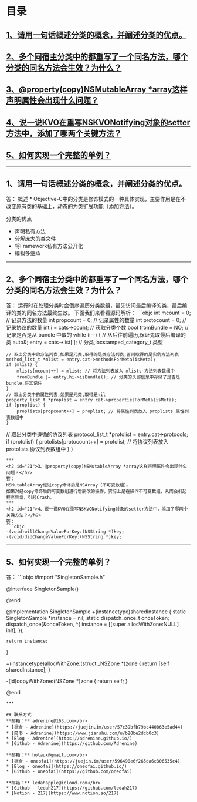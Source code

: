 # 目录
## [1、请用一句话概述分类的概念，并阐述分类的优点。](#21)
## [2、多个同宿主分类中的都重写了一个同名方法，哪个分类的同名方法会生效？为什么？](#22)
## [3、@property(copy)NSMutableArray *array这样声明属性会出现什么问题？](#23)
## [4、说一说KVO在重写NSKVONotifying对象的setter方法中，添加了哪两个关键方法？](#24)
## [5、如何实现一个完整的单例？](#25)

***
<h2 id="21">1、请用一句话概述分类的概念，并阐述分类的优点。</h2>
答：
概述
* Objective-C中的分类是修饰模式的一种具体实现，主要作用是在不改变原有类的基础上，动态的为类扩展功能（添加方法）。

分类的优点
* 声明私有方法
* 分解庞大的类文件
* 将Framework私有方法公开化
* 模拟多继承
***
<h2 id="21">2、多个同宿主分类中的都重写了一个同名方法，哪个分类的同名方法会生效？为什么？</h2>
答：
运行时在处理分类时会倒序遍历分类数组，最先访问最后编译的类，最后编译的类的同名方法最终生效。
下面我们来看看源码解析：
```objc
int mcount = 0; // 记录方法的数量
int propcount = 0; // 记录属性的数量
int protocount = 0; // 记录协议的数量
int i = cats->count; // 获取分类个数
bool fromBundle = NO; // 记录是否是从 bundle 中取的
while (i--) { // 从后往前遍历,保证先取最后编译的类
    auto&; entry = cats->list[i]; // 分类,locstamped_category_t 类型
    
    // 取出分类中的方法列表;如果是元类,取得的是类方法列表;否则取得的是实例方法列表
    method_list_t *mlist = entry.cat->methodsForMeta(isMeta);
    if (mlist) {
        mlists[mcount++] = mlist; // 将方法列表放入 mlists 方法列表数组中
        fromBundle |= entry.hi->isBundle(); // 分类的头部信息中存储了是否是 bundle,将其记住
    }
    // 取出分类中的属性列表,如果是元类,取得是nil
    property_list_t *proplist = entry.cat->propertiesForMeta(isMeta);
    if (proplist) {
        proplists[propcount++] = proplist; // 将属性列表放入 proplists 属性列表数组中
    }
// 取出分类中遵循的协议列表
    protocol_list_t *protolist = entry.cat->protocols;
    if (protolist) {
        protolists[protocount++] = protolist; // 将协议列表放入 protolists 协议列表数组中
    }
} 
```
***
<h2 id="21">3、@property(copy)NSMutableArray *array这样声明属性会出现什么问题？</h2>
答：
NSMutableArray经过copy修饰后是NSArray（不可变数组）。
如果对经copy修饰后的可变数组进行增删改的操作，实际上是在操作不可变数组，从而会引起程序异常，引起Crash。
***
<h2 id="21">4、说一说KVO在重写NSKVONotifying对象的setter方法中，添加了哪两个关键方法？</h2>
答：
```objc
-(void)willChangeValueForKey:(NSString *)key;
-(void)didChangeValueForKey:(NSString *)key;
```
***
<h2 id="21">5、如何实现一个完整的单例？</h2>
答：
```objc
#import "SingletonSample.h"

@interface SingletonSample()<NSCopying>

@end

@implementation SingletonSample
+(instancetype)sharedInstance
{
    static SingletonSample *instance = nil;
    static dispatch_once_t onceToken;
    dispatch_once(&onceToken, ^{
        instance = [[super allocWithZone:NULL] init];
    });
    
    return instance;
}

+(instancetype)allocWithZone:(struct _NSZone *)zone
{
    return [self sharedInstance];
}

-(id)copyWithZone:(NSZone *)zone
{
    return self;
}

@end

```
***

## 联系方式
**邮箱：** adrenine@163.com</br>
* [掘金 - Adrenine](https://juejin.im/user/57c39bfb79bc440063e5ad44)
* [简书 - Adrenine](https://www.jianshu.com/u/b20be2dcb0c3)
* [Blog - Adrenine](https://adrenine.github.io/)
* [Github - Adrenine](https://github.com/Adrenine)
 
**邮箱：** holaux@gmail.com</br>
* [掘金 - oneofai](https://juejin.im/user/596490e6f265da6c306535c4)
* [Blog - oneofai](https://oneofai.github.io/)
* [Github - oneofai](https://github.com/oneofai)

**邮箱：** ledahapple@icloud.com</br>
* [Github - ledah217](https://github.com/ledah217)
* [Notion - 217](https://www.notion.so/217)